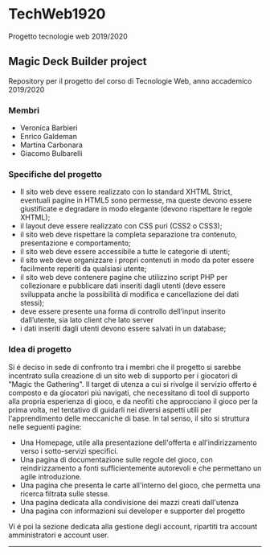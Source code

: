 # TechWeb1920
Progetto tecnologie web 2019/2020
## Magic Deck Builder project

Repository per il progetto del corso di Tecnologie Web, anno accademico 2019/2020

### Membri
- Veronica Barbieri
- Enrico Galdeman
- Martina Carbonara
- Giacomo Bulbarelli



### Specifiche del progetto

- Il sito web deve essere realizzato con lo standard XHTML Strict, eventuali pagine in HTML5 sono permesse, ma queste devono essere giustificate e degradare in modo elegante (devono rispettare le regole XHTML);
- il layout deve essere realizzato con CSS puri (CSS2 o CSS3);
- il sito web deve rispettare la completa separazione tra contenuto, presentazione e comportamento;
- il sito web deve essere accessibile a tutte le categorie di utenti;
- il sito web deve organizzare i propri contenuti in modo da poter essere facilmente reperiti da qualsiasi utente;
- il sito web deve contenere pagine che utilizzino script PHP per collezionare e pubblicare dati inseriti dagli utenti (deve essere sviluppata anche la possibilità di modifica e cancellazione dei dati stessi);
- deve essere presente una forma di controllo dell’input inserito dall’utente, sia lato client che lato server
- i dati inseriti dagli utenti devono essere salvati in un database;

### Idea di progetto

Si é deciso in sede di confronto tra i membri che il progetto si sarebbe incentrato sulla creazione di un sito web di supporto per i giocatori di "Magic the Gathering".
Il target di utenza a cui si rivolge il servizio offerto é composto e da giocatori piú navigati, che necessitano di tool di supporto alla propria esperienza di gioco, e da neofiti che approcciano il gioco per la prima volta, nel tentativo di guidarli nei diversi aspetti utili per l'apprendimento delle meccaniche di base.
In tal senso, il sito si struttura nelle seguenti pagine:
- Una Homepage, utile alla presentazione dell'offerta e all'indirizzamento verso i sotto-servizi specifici.
- Una pagina di documentazione sulle regole del gioco, con reindirizzamento a fonti sufficientemente autorevoli e che permettano un agile introduzione.
- Una pagina che presenta le carte all'interno del gioco, che permetta una ricerca filtrata sulle stesse.
- Una pagina dedicata alla condivisione dei mazzi creati dall'utenza
- Una pagina con informazioni sui developer e supporter del progetto

Vi é poi la sezione dedicata alla gestione degli account, ripartiti tra account amministratori e account user.

---
